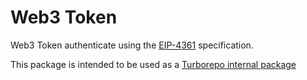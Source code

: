 # Web3 Token

Web3 Token authenticate using the [EIP-4361](https://eips.ethereum.org/EIPS/eip-4361) specification.

This package is intended to be used as a [Turborepo internal package](https://turborepo.org/docs/handbook/sharing-code/internal-packages)
